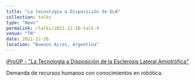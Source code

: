 ```yaml
---
title: "La tecnología a Disposición de ELA"
collection: talks
type: "News"
permalink: /talks/2021-12-26-talk-9
venue: "TN"
date: 2021-12-26
location: "Buenos Aires, Argentina"
---
```


[iProUP - "La Tecnología a Disposición de la Esclerosis Lateral Amiotrófica"](https://tn.com.ar/salud/bienestar/2021/12/26/la-tecnologia-a-disposicion-de-la-esclerosis-lateral-amiotrofica-ela/)

Demanda de recursos humanos con conocimientos en robótica.




